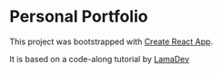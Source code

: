 # Personal Portfolio

This project was bootstrapped with [Create React App](https://github.com/facebook/create-react-app).

It is based on a code-along tutorial by [LamaDev](https://www.youtube.com/c/LamaDev) 

